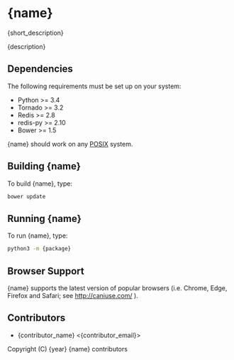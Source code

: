 {name}
======

{short_description}

{description}

## Dependencies

The following requirements must be set up on your system:

* Python >= 3.4
* Tornado >= 3.2
* Redis >= 2.8
* redis-py >= 2.10
* Bower >= 1.5

{name} should work on any [POSIX](https://en.wikipedia.org/wiki/POSIX) system.

## Building {name}

To build {name}, type:

```sh
bower update
```

## Running {name}

To run {name}, type:

```sh
python3 -m {package}
```

## Browser Support

{name} supports the latest version of popular browsers (i.e. Chrome, Edge, Firefox and Safari; see
http://caniuse.com/ ).

## Contributors

* {contributor_name} &lt;{contributor_email}>

Copyright (C) {year} {name} contributors
